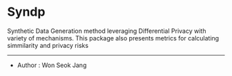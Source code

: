 # Syndp
Synthetic Data Generation method leveraging Differential Privacy with variety of mechanisms. This package also presents metrics for calculating simmilarity and privacy risks

---
- Author : Won Seok Jang
